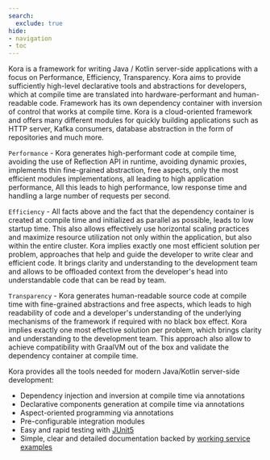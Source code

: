 ```yaml
---
search:
  exclude: true
hide:
- navigation
- toc
---
```


Kora is a framework for writing Java / Kotlin server-side applications with a focus on Performance, Efficiency, Transparency.
Kora aims to provide sufficiently high-level declarative tools and abstractions for developers,
which at compile time are translated into hardware-performant and human-readable code.
Framework has its own dependency container with inversion of control that works at compile time.
Kora is a cloud-oriented framework and offers
many different modules for quickly building applications such as HTTP server, Kafka consumers, database abstraction in the form of repositories and much more.

`Performance` - Kora generates high-performant code at compile time,
avoiding the use of Reflection API in runtime, avoiding dynamic proxies, implements thin fine-grained abstraction, free aspects,
only the most efficient modules implementations, all leading to high application performance,
All this leads to high performance, low response time and handling a large number of requests per second.

`Efficiency` - All facts above and the fact that the dependency container is created
at compile time and initialized as parallel as possible, leads to low startup time.
This also allows effectively use horizontal scaling practices
and maximize resource utilization not only within the application, but also within the entire cluster.
Kora implies exactly one most efficient solution per problem,
approaches that help and guide the developer to write clear and efficient code.
It brings clarity and understanding to the development team
and allows to be offloaded context from the developer's head into understandable code that can be read by team.

`Transparency` - Kora generates human-readable source code at compile time 
with fine-grained abstractions and free aspects, which leads to high readability of code
and a developer's understanding of the underlying mechanisms of the framework if required with no black box effect.
Kora implies exactly one most effective solution per problem, which brings clarity and understanding to the development team.
This approach also allow to achieve compatibility with GraalVM out of the box and validate the dependency container at compile time.

Kora provides all the tools needed for modern Java/Kotlin server-side development:

- Dependency injection and inversion at compile time via annotations
- Declarative components generation at compile time via annotations
- Aspect-oriented programming via annotations
- Pre-configurable integration modules
- Easy and rapid testing with [JUnit5](documentation/junit5.md)
- Simple, clear and detailed documentation backed by [working service examples](examples/kora-examples.md)
